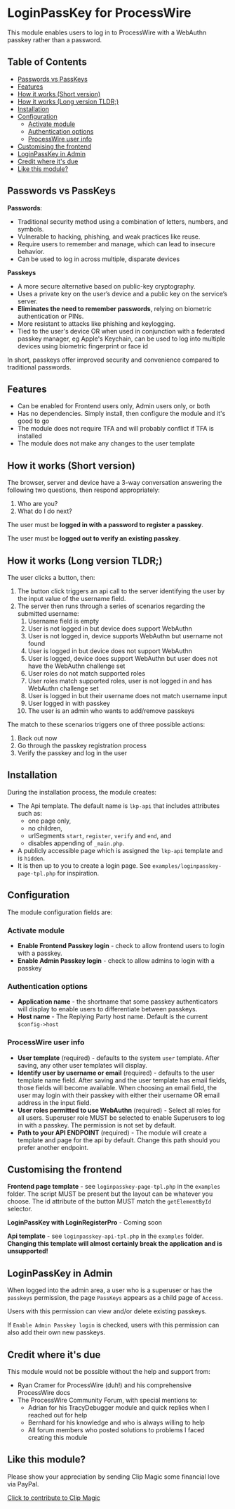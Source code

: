 

<a id="loginpasskey-for-processwire"></a>
# LoginPassKey for ProcessWire
This module enables users to log in to ProcessWire with a WebAuthn passkey rather than a password.

## Table of Contents

   * [Passwords vs PassKeys](#passwords-vs-passkeys)
   * [Features](#features)
   * [How it works (Short version)](#how-it-works-short-version)
   * [How it works (Long version TLDR;)](#how-it-works-long-version-tldr)
   * [Installation ](#installation)
   * [Configuration](#configuration)
      + [Activate module](#activate-module)
      + [Authentication options](#authentication-options)
      + [ProcessWire user info](#processwire-user-info)
   * [Customising the frontend](#customising-the-frontend)
   * [LoginPassKey in Admin](#loginpasskey-in-admin)
   * [Credit where it's due](#credit-where-its-due)
   * [Like this module?](#like-this-module)

<a id="passwords-vs-passkeys"></a>
## Passwords vs PassKeys
**Passwords**:

- Traditional security method using a combination of letters, numbers, and symbols.
- Vulnerable to hacking, phishing, and weak practices like reuse.
- Require users to remember and manage, which can lead to insecure behavior.
- Can be used to log in across multiple, disparate devices

**Passkeys**

- A more secure alternative based on public-key cryptography.
- Uses a private key on the user’s device and a public key on the service’s server.
- **Eliminates the need to remember passwords**, relying on biometric authentication or PINs.
- More resistant to attacks like phishing and keylogging.
- Tied to the user's device OR when used in conjunction with a federated passkey manager, eg Apple's Keychain, can be used to log into multiple devices using biometric fingerprint or face id

In short, passkeys offer improved security and convenience compared to traditional passwords.

<a id="features"></a>
## Features
- Can be enabled for Frontend users only, Admin users only, or both
- Has no dependencies. Simply install, then configure the module and it's good to go
- The module does not require TFA and will probably conflict if TFA is installed
- The module does not make any changes to the user template

<a id="how-it-works-short-version"></a>
## How it works (Short version)
The browser, server and device have a 3-way conversation answering the following two questions, then respond appropriately:

1. Who are you?
2. What do I do next?

The user must be **logged in with a password to register a passkey**.

The user must be **logged out to verify an existing passkey**.
<a id="how-it-works-long-version-tldr"></a>
## How it works (Long version TLDR;)
The user clicks a button, then:

1. The button click triggers an api call to the server identifying the user by the input value of the username field.
2. The server then runs through a series of scenarios regarding the submitted username:
   1. Username field is empty
   2. User is not logged in but device does support WebAuthn
   3. User is not logged in, device supports WebAuthn but username not found
   4. User is logged in but device does not support WebAuthn
   5. User is logged, device does support WebAuthn but user does not have the WebAuthn challenge set
   6. User roles do not match supported roles
   7. User roles match supported roles, user is not logged in and has WebAuthn challenge set
   8. User is logged in but their username does not match username input
   9. User logged in with passkey
   10. The user is an admin who wants to add/remove passkeys

The match to these scenarios triggers one of three possible actions:
1. Back out now
2. Go through the passkey registration process
3. Verify the passkey and log in the user

<a id="installation"></a>
## Installation
During the installation process, the module creates:
- The Api template. The default name is `lkp-api` that includes attributes such as:
  - one page only, 
  - no children,
  - urlSegments `start`, `register`, `verify` and `end`, and
  - disables appending of `_main.php`.
- A publicly accessible page which is assigned the `lkp-api` template and is `hidden`.
- It is then up to you to create a login page. See `examples/loginpasskey-page-tpl.php` for inspiration.
<a id="configuration"></a>
## Configuration
The module configuration fields are:
<a id="activate-module"></a>
### Activate module
- **Enable Frontend Passkey login** - check to allow frontend users to login with a passkey.
- **Enable Admin Passkey login** - check to allow admins to login with a passkey
<a id="authentication-options"></a>
### Authentication options
- **Application name** - the shortname that some passkey authenticators will display to enable users to differentiate between passkeys.
- **Host name** - The Replying Party host name. Default is the current `$config->host`
<a id="processwire-user-info"></a>
### ProcessWire user info
- **User template** (required) - defaults to the system `user` template. After saving, any other user templates will display.
- **Identify user by username or email** (required) - defaults to the user template name field. After saving and the user template has email fields, those fields will become available. When choosing an email field, the user may login with their passkey with either their username OR email address in the input field.
- **User roles permitted to use WebAuthn** (required) - Select all roles for all users. Superuser role MUST be selected to enable Superusers to log in with a passkey. The permission is not set by default.
- **Path to your API ENDPOINT** (required) - The module will create a template and page for the api by default. Change this path should you prefer another endpoint.

<a id="customising-the-frontend"></a>
## Customising the frontend

**Frontend page template** - see `loginpasskey-page-tpl.php` in the `examples` folder. The script MUST be present but the layout can be whatever you choose. The id attribute of the button MUST match the `getElementById` selector.

**LoginPassKey with LoginRegisterPro** - Coming soon

**Api template** - see `loginpasskey-api-tpl.php` in the `examples` folder. **Changing this template will almost certainly break the application and is unsupported!**

<a id="loginpasskey-in-admin"></a>
## LoginPassKey in Admin
When logged into the admin area, a user who is a superuser or has the `passkeys` permission, the page `PassKeys` appears as a child page of `Access`.

Users with this permission can view and/or delete existing passkeys.

If `Enable Admin Passkey login` is checked, users with this permission can also add their own new passkeys.

<a id="credit-where-its-due"></a>
## Credit where it's due
This module would not be possible without the help and support from:

- Ryan Cramer for ProcessWire (duh!) and his comprehensive ProcessWire docs
- The ProcessWire Community Forum, with special mentions to:
   - Adrian for his TracyDebugger module and quick replies when I reached out for help
   - Bernhard for his knowledge and who is always willing to help
   - All forum members who posted solutions to problems I faced creating this module

<a id="like-this-module"></a>
## Like this module?
Please show your appreciation by sending Clip Magic some financial love via PayPal.

<a href="https://www.paypal.com/donate/?hosted_button_id=FELNM24L4NM5N">Click to contribute to Clip Magic</a>